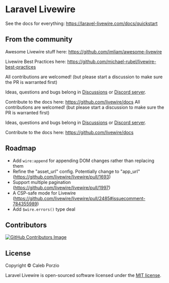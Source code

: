 # Laravel Livewire

See the docs for everything: https://laravel-livewire.com/docs/quickstart

## From the community

Awesome Livewire stuff here: https://github.com/imliam/awesome-livewire

Livewire Best Practices here: https://github.com/michael-rubel/livewire-best-practices

All contributions are welcomed! (but please start a discussion to make sure the PR is warranted first)

Ideas, questions and bugs belong in [Discussions](https://github.com/livewire/livewire/discussions) or [Discord server](https://discord.gg/livewire).

Contribute to the docs here: https://github.com/livewire/docs
All contributions are welcomed! (but please start a discussion to make sure the PR is warranted first)

Ideas, questions and bugs belong in [Discussions](https://github.com/livewire/livewire/discussions) or [Discord server](https://discord.gg/livewire).

Contribute to the docs here: https://github.com/livewire/docs

## Roadmap
* Add `wire:append` for appending DOM changes rather than replacing them
* Refine the "asset_url" config. Potentially change to "app_url" (https://github.com/livewire/livewire/pull/1693)
* Support multiple pagination (https://github.com/livewire/livewire/pull/1997)
* A CSP-safe mode for Livewire (https://github.com/livewire/livewire/pull/2485#issuecomment-784355989)
* Add `$wire.errors()` type deal

## Contributors
[![GitHub Contributors Image](https://contrib.rocks/image?repo=livewire/livewire)](https://github.com/livewire/livewire/graphs/contributors)

## License

Copyright © Caleb Porzio

Laravel Livewire is open-sourced software licensed under the [MIT license](LICENSE.md).

